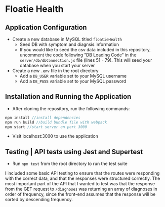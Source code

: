 # Floatie Health

## Application Configuration

- Create a new database in MySQL titled `floatieHealth`
  - Seed DB with symptom and diagnsis information
  - If you would like to seed the csv data included in this repository, uncomment the code following "DB Loading Code" in the `server/db/dbConnection.js` file (lines 51 - 79). This will seed your database when you start your server
- Create a new `.env` file in the root directory
  - Add a `DB_USER` variable set to your MySQL username
  - Add a `DB_PASS` variable set to your MySQL password

## Installation and Running the Application

- After cloning the repository, run the following commands:

```js
npm install //install dependencies
npm run build //build bundle file with webpack
npm start //start server on port 3000
```
- Visit localhost:3000 to use the application

## Testing | API tests using Jest and Supertest

- Run `npm test` from the root directory to run the test suite

I included some basic API testing to ensure that the routes were responding with the correct data, and that the responses were structured correctly. The most important part of the API that I wanted to test was that the response from the GET request to `/diagnoses` was returning an array of diagnoses in order of frequency, since the front-end assumes that the response will be sorted by descending frequency.
